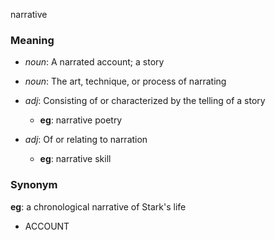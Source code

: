 narrative
### Meaning
+ _noun_: A narrated account; a story
+ _noun_: The art, technique, or process of narrating

+ _adj_: Consisting of or characterized by the telling of a story
    + __eg__: narrative poetry
+ _adj_: Of or relating to narration
    + __eg__: narrative skill

### Synonym

__eg__: a chronological narrative of Stark's life

+ ACCOUNT



